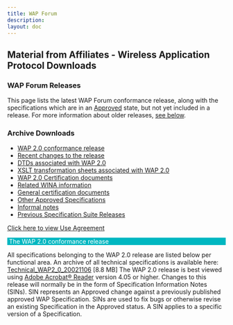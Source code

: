 ```yaml
---
title: WAP Forum
description:
layout: doc
---
```


## Material from Affiliates - Wireless Application Protocol Downloads

### WAP Forum Releases

This page lists the latest WAP Forum conformance release, along with the specifications which are in an [Approved](#approved) state, but not yet included in a release. For more information about older releases, [see below](#previous).

### Archive Downloads

- [WAP 2.0 conformance release](#wap20)
- [Recent changes to the release](#recentchanges)
- [DTDs associated with WAP 2.0](#dtds)
- [XSLT transformation sheets associated with WAP 2.0](#xslt)
- [WAP 2.0 Certification documents](#wap20cert)
- [Related WINA information](#wina)
- [General certification documents](#general)
- [Other Approved Specifications](#approved)
- [Informal notes](#intnotes)
- [Previous Specification Suite Releases](#previous)

[Click here to view Use Agreement](https://omaspecworks.org/about/policies-and-terms-of-use/use-agreement/)

<div class="head" id="wap20">The WAP 2.0 conformance release</div>

All specifications belonging to the WAP 2.0 release are listed below per functional area. An archive of all technical specifications is available here: 
<a target="_blank" href="http://www.openmobilealliance.org/tech/affiliates/wap/technical_wap2_0-20021106.zip">Technical_WAP2_0_20021106</a> \[8.8 MB]
The WAP 2.0 release is best viewed using <a class="link" href="http://www.adobe.com/" title="By Clicking here you accept the use agreement">Adobe Acrobat® Reader</a> version 4.05 or higher.
Changes to this release will normally be in the form of Specification Information Notes (SINs). SIN represents an Approved change against a previously published approved WAP Specification. SINs are used to fix bugs or otherwise revise an existing Specification in the Approved status. A SIN applies to a specific version of a Specification.

<!-- needs full table -->

<style scoped>

.light a {
    text-decoration: none;
    color: theme('colors.oma-blue.300');
}

.head {
    background-color: #00B7C1;
    padding-left: 4px;
    color: white;
    text-align: left;
}

.dark .head {
    background-color: #00B7C1;
    padding-left: 4px;
    color: white;
    text-align: left;
}

.bhead {
    background-color: #E7E1D3;
    padding-left: 4px;
    color: black;
    text-align: left;
}

.dark .bhead {
    background-color: #E7E1D3;
    padding-left: 4px;
    color: black;
    text-align: left;
}

</style>